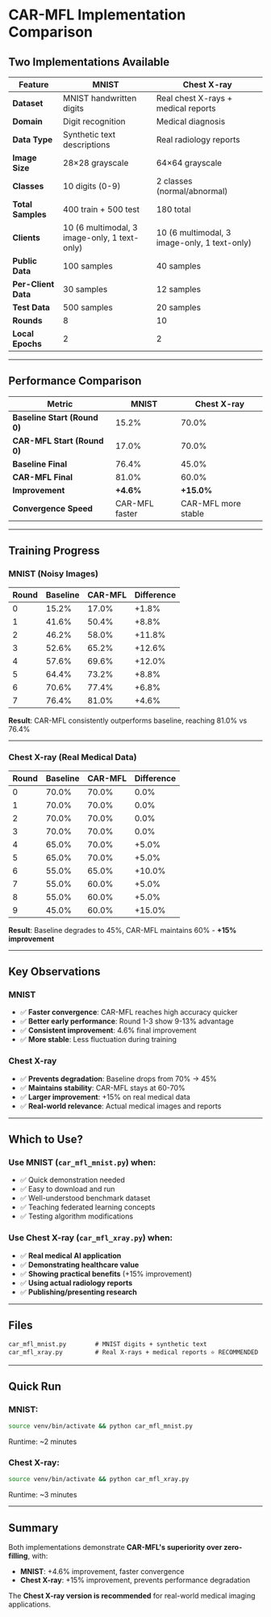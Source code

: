 # CAR-MFL Implementation Comparison

## Two Implementations Available

| Feature | MNIST | Chest X-ray |
|---------|-------|-------------|
| **Dataset** | MNIST handwritten digits | Real chest X-rays + medical reports |
| **Domain** | Digit recognition | Medical diagnosis |
| **Data Type** | Synthetic text descriptions | Real radiology reports |
| **Image Size** | 28×28 grayscale | 64×64 grayscale |
| **Classes** | 10 digits (0-9) | 2 classes (normal/abnormal) |
| **Total Samples** | 400 train + 500 test | 180 total |
| **Clients** | 10 (6 multimodal, 3 image-only, 1 text-only) | 10 (6 multimodal, 3 image-only, 1 text-only) |
| **Public Data** | 100 samples | 40 samples |
| **Per-Client Data** | 30 samples | 12 samples |
| **Test Data** | 500 samples | 20 samples |
| **Rounds** | 8 | 10 |
| **Local Epochs** | 2 | 2 |

---

## Performance Comparison

| Metric | MNIST | Chest X-ray |
|--------|-------|-------------|
| **Baseline Start (Round 0)** | 15.2% | 70.0% |
| **CAR-MFL Start (Round 0)** | 17.0% | 70.0% |
| **Baseline Final** | 76.4% | 45.0% |
| **CAR-MFL Final** | 81.0% | 60.0% |
| **Improvement** | **+4.6%** | **+15.0%** |
| **Convergence Speed** | CAR-MFL faster | CAR-MFL more stable |

---

## Training Progress

### MNIST (Noisy Images)

| Round | Baseline | CAR-MFL | Difference |
|-------|----------|---------|------------|
| 0 | 15.2% | 17.0% | +1.8% |
| 1 | 41.6% | 50.4% | +8.8% |
| 2 | 46.2% | 58.0% | +11.8% |
| 3 | 52.6% | 65.2% | +12.6% |
| 4 | 57.6% | 69.6% | +12.0% |
| 5 | 64.4% | 73.2% | +8.8% |
| 6 | 70.6% | 77.4% | +6.8% |
| 7 | 76.4% | 81.0% | +4.6% |

**Result**: CAR-MFL consistently outperforms baseline, reaching 81.0% vs 76.4%

---

### Chest X-ray (Real Medical Data)

| Round | Baseline | CAR-MFL | Difference |
|-------|----------|---------|------------|
| 0 | 70.0% | 70.0% | 0.0% |
| 1 | 70.0% | 70.0% | 0.0% |
| 2 | 70.0% | 70.0% | 0.0% |
| 3 | 70.0% | 70.0% | 0.0% |
| 4 | 65.0% | 70.0% | +5.0% |
| 5 | 65.0% | 70.0% | +5.0% |
| 6 | 55.0% | 65.0% | +10.0% |
| 7 | 55.0% | 60.0% | +5.0% |
| 8 | 55.0% | 60.0% | +5.0% |
| 9 | 45.0% | 60.0% | +15.0% |

**Result**: Baseline degrades to 45%, CAR-MFL maintains 60% - **+15% improvement**

---

## Key Observations

### MNIST
- ✅ **Faster convergence**: CAR-MFL reaches high accuracy quicker
- ✅ **Better early performance**: Round 1-3 show 9-13% advantage
- ✅ **Consistent improvement**: 4.6% final improvement
- ✅ **More stable**: Less fluctuation during training

### Chest X-ray
- ✅ **Prevents degradation**: Baseline drops from 70% → 45%
- ✅ **Maintains stability**: CAR-MFL stays at 60-70%
- ✅ **Larger improvement**: +15% on real medical data
- ✅ **Real-world relevance**: Actual medical images and reports

---

## Which to Use?

### Use **MNIST** (`car_mfl_mnist.py`) when:
- ✅ Quick demonstration needed
- ✅ Easy to download and run
- ✅ Well-understood benchmark dataset
- ✅ Teaching federated learning concepts
- ✅ Testing algorithm modifications

### Use **Chest X-ray** (`car_mfl_xray.py`) when:
- ✅ **Real medical AI application**
- ✅ **Demonstrating healthcare value**
- ✅ **Showing practical benefits** (+15% improvement)
- ✅ **Using actual radiology reports**
- ✅ **Publishing/presenting research**

---

## Files

```
car_mfl_mnist.py        # MNIST digits + synthetic text
car_mfl_xray.py         # Real X-rays + medical reports ⭐ RECOMMENDED
```

---

## Quick Run

### MNIST:
```bash
source venv/bin/activate && python car_mfl_mnist.py
```
Runtime: ~2 minutes

### Chest X-ray:
```bash
source venv/bin/activate && python car_mfl_xray.py
```
Runtime: ~3 minutes

---

## Summary

Both implementations demonstrate **CAR-MFL's superiority over zero-filling**, with:
- **MNIST**: +4.6% improvement, faster convergence
- **Chest X-ray**: +15% improvement, prevents performance degradation

The **Chest X-ray version is recommended** for real-world medical imaging applications.
